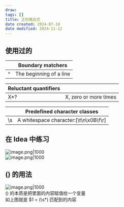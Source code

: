 ```yaml
---
draw:
tags: []
title: 正则表达式
date created: 2024-07-10
date modified: 2024-11-12
---
```


## 使用过的

|     | Boundary matchers       |
| --- | ----------------------- |
| ^   | The beginning of a line |

| Reluctant quantifiers |                       |
| --------------------- | --------------------- |
| X*?                   | X, zero or more times |

|     | Predefined character classes            |
| --- | --------------------------------------- |
| \s  | A whitespace character:[\t\n\x0B\f\r]|

## 在 Idea 中练习

![image.png|1000](https://imagehosting4picgo.oss-cn-beijing.aliyuncs.com/imagehosting/fix-dir%2Fpicgo%2Fpicgo-clipboard-images%2F2024%2F06%2F13%2F17-03-41-15082d8f9fb43c3d497bdfc061b1f764-20240613170340-74a02c.png)  
![image.png|1000](https://imagehosting4picgo.oss-cn-beijing.aliyuncs.com/imagehosting/fix-dir%2Fpicgo%2Fpicgo-clipboard-images%2F2024%2F06%2F13%2F17-03-51-94ac4f5700dcf1214093da25642d99ef-20240613170351-75ffd6.png)

## () 的用法

![image.png|1000](https://imagehosting4picgo.oss-cn-beijing.aliyuncs.com/imagehosting/fix-dir%2Fpicgo%2Fpicgo-clipboard-images%2F2024%2F06%2F17%2F15-33-02-5031c448bc762e786c6c0d480eea5563-20240617153301-546aff.png)  
() 的本质是把里面的内容赋值给一个变量  
如上图就是 $1 = (\s*) 匹配到的内容
